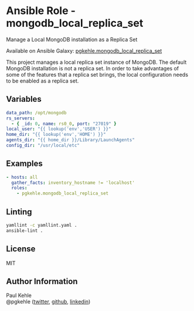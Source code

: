 # Ansible Role - mongodb_local_replica_set

Manage a Local MongoDB installation as a Replica Set

Available on Ansible Galaxy: [pgkehle.mongodb_local_replica_set](https://galaxy.ansible.com/pgkehle/mongodb_local_replica_set)

This project manages a local replica set instance of MongoDB. The default MongoDB installation is not a replica set. In order to take advantages of some of the features that a replica set brings, the local configuration needs to be enabled as a replica set.

## Variables

```yaml
data_path: /opt/mongodb
rs_servers:
  - { _id: 0, name: rs0_0, port: "27019" }
local_user: "{{ lookup('env','USER') }}"
home_dir: "{{ lookup('env','HOME') }}"
agents_dir: "{{ home_dir }}/Library/LaunchAgents"
config_dir: "/usr/local/etc"
```

## Examples

```yaml
- hosts: all
  gather_facts: inventory_hostname != 'localhost'
  roles:
    - pgkehle.mongodb_local_replica_set
```

## Linting

```bash
yamllint -c yamllint.yaml .
ansible-lint .
```

## License

MIT

## Author Information

Paul Kehle  
@pgkehle ([twitter](https://twitter.com/pgkehle), [github](https://github.com/pgkehle), [linkedin](https://www.linkedin.com/in/pgkehle))
